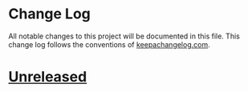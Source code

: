 # Change Log
All notable changes to this project will be documented in this file. This change log follows the conventions of [keepachangelog.com](http://keepachangelog.com/).

# [Unreleased]

[Unreleased]: https://github.com/IGJoshua/literate-cljsl/compare/...HEAD

